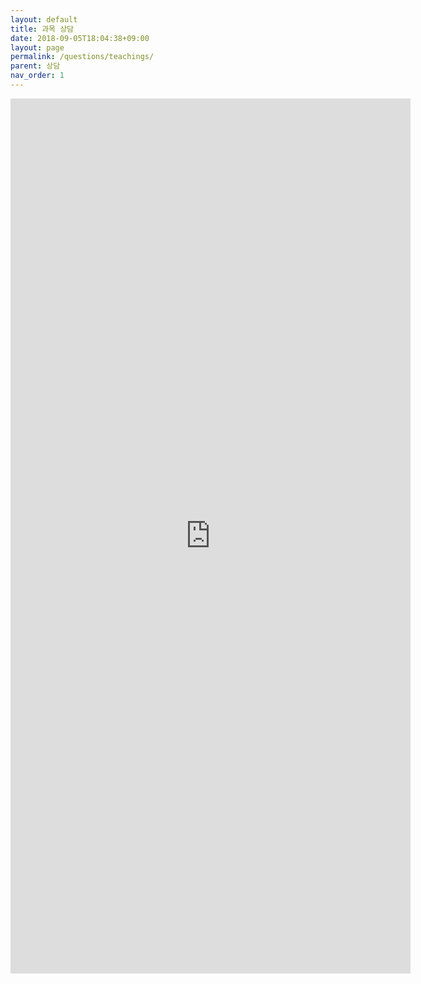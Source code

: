 ```yaml
---
layout: default
title: 과목 상담
date: 2018-09-05T18:04:38+09:00
layout: page
permalink: /questions/teachings/
parent: 상담
nav_order: 1
---
```

<iframe src="https://docs.google.com/forms/d/e/1FAIpQLSeprlrJkI_fL0Mv3YUOAWpzjKw5os9sW_MLdXrc_FBRzlh0-g/viewform?embedded=true" width="640" height="1400" frameborder="0" marginheight="0" marginwidth="0">로드 중...</iframe>
